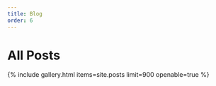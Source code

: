 ```yaml
---
title: Blog
order: 6
---
```


# All Posts

{% include gallery.html items=site.posts limit=900 openable=true %}